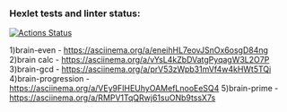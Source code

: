 ### Hexlet tests and linter status:
[![Actions Status](https://github.com/EgorTitov01/python-project-49/actions/workflows/hexlet-check.yml/badge.svg)](https://github.com/EgorTitov01/python-project-49/actions)

1)brain-even - https://asciinema.org/a/eneihHL7eovJSnOx6osgD84ng
2)brain calc - https://asciinema.org/a/vYsL4kZbDVatgPyqagW3L2O7P
3)brain-gcd - https://asciinema.org/a/prV53zWpb31mVf4w4kHWt5TQi
4)brain-progression - https://asciinema.org/a/VEy9FIHEUhyOAMefLnooEeSQ4
5)brain-prime - https://asciinema.org/a/RMPV1TqQRwj61suONb9tssX7s
